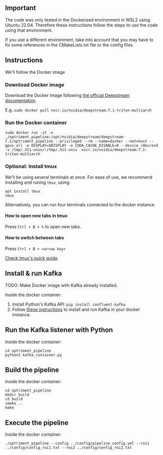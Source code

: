 ## Important

The code was only tested in the Dockerized environment in WSL2 using Ubuntu 22.04. Therefore these instructions follow the steps to use the code using that environment.

If you use a different environment, take into account that you may have to fix some references in the CMakeLists.txt file or the config files.

## Instructions

We'll follow the Docker image 

### Download Docker image

Download the Docker image following [the official Deepstream documentation](https://docs.nvidia.com/metropolis/deepstream/dev-guide/text/DS_docker_containers.html#a-docker-container-for-dgpu).

E.g. `sudo docker pull nvcr.io/nvidia/deepstream:7.1-triton-multiarch`

### Run the Docker container

```
sudo docker run -it -v ./optriment_pipeline:/opt/nvidia/deepstream/deepstream-7.1/optriment_pipeline --privileged --rm --name=docker --net=host --gpus all -e DISPLAY=$DISPLAY -e CUDA_CACHE_DISABLE=0 --device /dev/snd -v /tmp/.X11-unix/:/tmp/.X11-unix  nvcr.io/nvidia/deepstream:7.1-triton-multiarch 
```

### Optional: Install tmux

We'll be using several terminals at once.
For ease of use, we recommend installing and runing `tmux`, using:

```
apt install tmux
tmux
```

Alternatively, you can run four terminals connected to the docker instance.

#### How to open new tabs in tmux

Press `Ctrl + B + %` to open new tabs.

#### How to switch between tabs

Press `Ctrl + B + <arrow key>`


[Check tmux's quick guide](https://hamvocke.com/blog/a-quick-and-easy-guide-to-tmux/).

## Install & run Kafka

TODO: Make Docker image with Kafka already installed.

Inside the docker container:
1. Install Python's Kafka API: ```pip install confluent-kafka```
2. Follow [these instructions](https://hostman.com/tutorials/install-apache-kafka-on-ubuntu-22-04/) to install and run Kafka in your docker instance.


## Run the Kafka listener with Python

Inside the docker container:
```
cd optriment_pipeline
python3 kafka_container.py
```

## Build the pipeline

Inside the docker container:
```
cd optriment_pipeline
mkdir build
cd build
cmake ..
make
```

## Execute the pipeline

Inside the docker container:
```
./optriment_pipeline --config ../config/pipeline_config.yml --roi1 ../config/config_roi1.txt --roi2 ../config/config_roi2.txt
```




